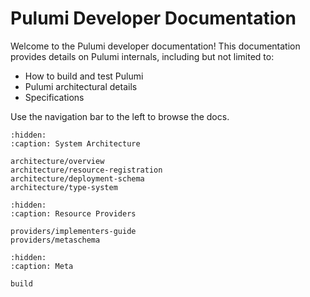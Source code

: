# Pulumi Developer Documentation

Welcome to the Pulumi developer documentation! This documentation provides details on Pulumi internals, including but
not limited to:

- How to build and test Pulumi
- Pulumi architectural details 
- Specifications

Use the navigation bar to the left to browse the docs.

```{toctree}
:hidden:
:caption: System Architecture

architecture/overview
architecture/resource-registration
architecture/deployment-schema
architecture/type-system
```

```{toctree}
:hidden:
:caption: Resource Providers

providers/implementers-guide
providers/metaschema
```

```{toctree}
:hidden:
:caption: Meta

build
```
